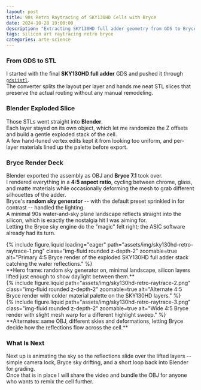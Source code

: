 ```yaml
---
layout: post
title: 90s Retro Raytracing of SKY130HD Cells with Bryce
date: 2024-10-28 19:00:00
description: "Extracting SKY130HD full adder geometry from GDS to Bryce for a 90s retro render pass."
tags: silicon art raytracing retro bryce
categories: arte-science
---
```


<!-- {: .lead }
One slice of **SKY130HD** silicon, a detour through Blender, and a **Bryce 7.1** sky generator later, and the full adder starts looking like a vaporwave artefact.

> #### Pipeline Highlights
> - GDS export via [`gdsiistl`](https://github.com/Bynaryman/gdsiistl) for automated layer-to-STL conversion  
> - Layer-by-layer offsets in **Blender** to fake an exploded stack  
> - 4:5 **Bryce** renders with randomized skies and minimal 90s landscapes
{: .block-tip } -->

### From GDS to STL

I started with the final **SKY130HD full adder** GDS and pushed it through [`gdsiistl`](https://github.com/Bynaryman/gdsiistl).  
The converter splits the layout per layer and hands me neat STL slices that preserve the actual routing without any manual remodeling.

### Blender Exploded Slice

Those STLs went straight into **Blender**.  
Each layer stayed on its own object, which let me randomize the Z offsets and build a gentle exploded stack of the cell.  
A few hand-tuned vertex edits kept it from looking too uniform, and per-layer materials lined up the palette before export.

### Bryce Render Deck

Blender exported the assembly as OBJ and **Bryce 7.1** took over.  
I rendered everything in a **4:5 aspect ratio**, cycling between chrome, glass, and matte materials while occasionally deforming the mesh to grab different silhouettes of the adder.  
Bryce's **random sky generator** -- with the default preset sprinkled in for contrast -- handled the lighting.  
A minimal 90s water-and-sky plane landscape reflects straight into the silicon, which is exactly the nostalgia hit I was aiming for.  
Letting the Bryce sky engine do the "magic" felt right; the ASIC software already had its turn.

<div class="row mt-4">
    <div class="col-sm mt-3 mt-md-0">
        {% include figure.liquid loading="eager" path="assets/img/sky130hd-retro-raytrace-1.png" class="img-fluid rounded z-depth-2" zoomable=true alt="Primary 4:5 Bryce render of the exploded SKY130HD full adder stack catching the water reflections." %}
    </div>
</div>
<div class="caption text-center mt-2">
    **Hero frame: random sky generator on, minimal landscape, silicon layers lifted just enough to show daylight between them.**
</div>

<div class="row mt-4">
    <div class="col-sm mt-3 mt-md-0">
        {% include figure.liquid path="assets/img/sky130hd-retro-raytrace-2.png" class="img-fluid rounded z-depth-2" zoomable=true alt="Alternate 4:5 Bryce render with colder material palette on the SKY130HD layers." %}
    </div>
    <div class="col-sm mt-3 mt-md-0">
        {% include figure.liquid path="assets/img/sky130hd-retro-raytrace-3.png" class="img-fluid rounded z-depth-2" zoomable=true alt="Wide 4:5 Bryce render with slight mesh warp for a different highlight sweep." %}
    </div>
</div>
<div class="caption text-center mt-2">
    **Alternates: same OBJ, different skies and deformations, letting Bryce decide how the reflections flow across the cell.**
</div>

### What Is Next

Next up is animating the sky so the reflections slide over the lifted layers -- simple camera lock, Bryce sky drifting, and a short loop back into Blender for grading.  
Once that is in place I will share the video and bundle the OBJ for anyone who wants to remix the cell further.
